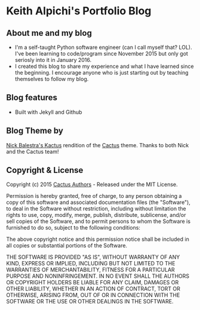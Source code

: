# Keith Alpichi's Portfolio Blog

## About me and my blog
- I'm a self-taught Python software engineer (can I call myself that? LOL). I've been learning to code/program since November 2015 but only got seriosly into it in January 2016.
- I created this blog to share my experience and what I have learned since the beginning. I encourage anyone who is just starting out by teaching themselves to follow my blog.

## Blog features
- Built with Jekyll and Github

## Blog Theme by

[Nick Balestra's Kactus](https://github.com/nickbalestra/kactus) rendition of the [Cactus](https://github.com/koenbok/Cactus/blob/master/AUTHORS) theme. Thanks to both Nick and the Cactus team!

## Copyright & License

Copyright (c) 2015 [Cactus Authors](https://github.com/koenbok/Cactus/blob/master/AUTHORS) -  Released under the MIT License.

Permission is hereby granted, free of charge, to any person obtaining a copy
of this software and associated documentation files (the "Software"), to deal
in the Software without restriction, including without limitation the rights
to use, copy, modify, merge, publish, distribute, sublicense, and/or sell
copies of the Software, and to permit persons to whom the Software is
furnished to do so, subject to the following conditions:

The above copyright notice and this permission notice shall be included in all
copies or substantial portions of the Software.

THE SOFTWARE IS PROVIDED "AS IS", WITHOUT WARRANTY OF ANY KIND, EXPRESS OR
IMPLIED, INCLUDING BUT NOT LIMITED TO THE WARRANTIES OF MERCHANTABILITY,
FITNESS FOR A PARTICULAR PURPOSE AND NONINFRINGEMENT. IN NO EVENT SHALL THE
AUTHORS OR COPYRIGHT HOLDERS BE LIABLE FOR ANY CLAIM, DAMAGES OR OTHER
LIABILITY, WHETHER IN AN ACTION OF CONTRACT, TORT OR OTHERWISE, ARISING FROM,
OUT OF OR IN CONNECTION WITH THE SOFTWARE OR THE USE OR OTHER DEALINGS IN THE
SOFTWARE.
